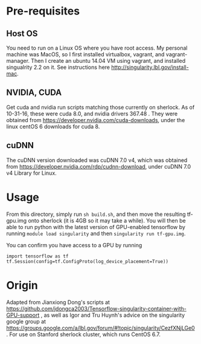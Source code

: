 # Pre-requisites

## Host OS

You need to run on a Linux OS where you have root access.  My personal machine
was MacOS, so I first installed virtualbox, vagrant, and vagrant-manager.  Then
I create an ubuntu 14.04 VM using vagrant, and installed singualrity 2.2 on it.
See instructions here http://singularity.lbl.gov/install-mac. 

## NVIDIA, CUDA

Get cuda and nvidia run scripts matching those currently on sherlock.  As of
10-31-16, these were cuda 8.0, and nvidia drivers 367.48 .  They were obtained
from https://developer.nvidia.com/cuda-downloads, under the linux centOS 6
downloads for cuda 8.

## cuDNN

The cuDNN version downloaded was cuDNN 7.0 v4, which was obtained from
https://developer.nvidia.com/rdp/cudnn-download, under cuDNN 7.0 v4 Library for Linux.

# Usage

From this directory, simply run `sh build.sh`, and then move the resulting
tf-gpu.img onto sherlock (it is 4GB so it may take a while).  You will then be
able to run python with the latest version of GPU-enabled tensorflow by running
`module load singularity` and then `singularity run tf-gpu.img`.

You can confirm you have access to a GPU by running
```
import tensorflow as tf
tf.Session(config=tf.ConfigProto(log_device_placement=True))
```

# Origin

Adapted from Jianxiong Dong's scripts at
https://github.com/jdongca2003/Tensorflow-singularity-container-with-GPU-support
, as well as Igor and Tru Huynh's advice on the singularity google group at
https://groups.google.com/a/lbl.gov/forum/#!topic/singularity/CezfXNjLGe0 .  For
use on Stanford sherlock cluster, which runs CentOS 6.7.
